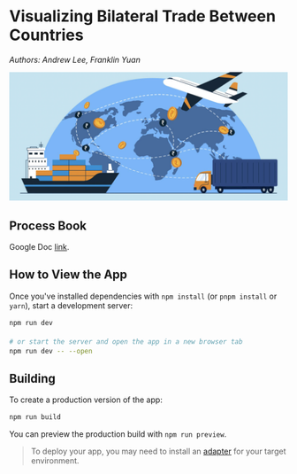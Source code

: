 # Visualizing Bilateral Trade Between Countries

*Authors: Andrew Lee, Franklin Yuan*

![cover photo](./static/images/cover_photo.jpg)

## Process Book
Google Doc [link](https://docs.google.com/document/d/1ym9aAKeQHBe1OTCFG1JeLSgSWCZnzHSTmUCR-wCfH_4/edit?usp=sharing).

## How to View the App

Once you've installed dependencies with `npm install` (or `pnpm install` or `yarn`), start a development server:

```bash
npm run dev

# or start the server and open the app in a new browser tab
npm run dev -- --open
```

## Building

To create a production version of the app:

```bash
npm run build
```

You can preview the production build with `npm run preview`.

> To deploy your app, you may need to install an [adapter](https://kit.svelte.dev/docs/adapters) for your target environment.